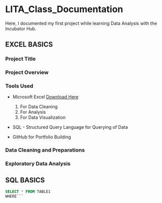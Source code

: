 # LITA_Class_Documentation
Here, I documented my first project while learning Data Analysis with the Incubator Hub.
## EXCEL BASICS

### Project Title

### Project Overview

### Tools Used
- Microsoft Excel [Download Here](https://www.microsoft.com)
  1. For Data Cleaning
  2. For Analysis
  3. For Data Visualization

- SQL - Structured Query Language for Querying of Data
- GitHub for Portfolio Building

### Data Cleaning and Preparations
### Exploratory Data Analysis

## SQL BASICS
```SQL
SELECT * FROM TABLE1
WHERE```
